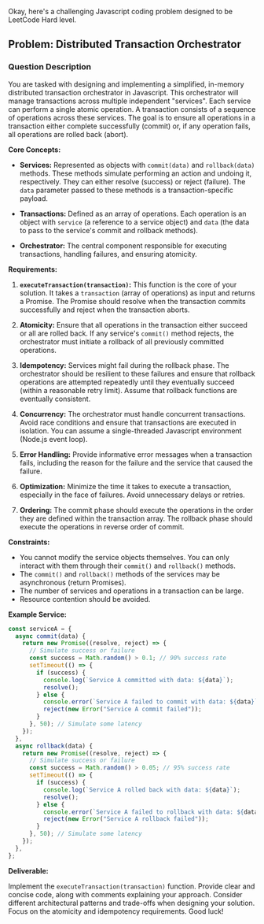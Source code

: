 Okay, here's a challenging Javascript coding problem designed to be LeetCode Hard level.

## Problem: Distributed Transaction Orchestrator

### Question Description

You are tasked with designing and implementing a simplified, in-memory distributed transaction orchestrator in Javascript. This orchestrator will manage transactions across multiple independent "services".  Each service can perform a single atomic operation. A transaction consists of a sequence of operations across these services.  The goal is to ensure all operations in a transaction either complete successfully (commit) or, if any operation fails, all operations are rolled back (abort).

**Core Concepts:**

*   **Services:** Represented as objects with `commit(data)` and `rollback(data)` methods. These methods simulate performing an action and undoing it, respectively.  They can either resolve (success) or reject (failure). The `data` parameter passed to these methods is a transaction-specific payload.

*   **Transactions:** Defined as an array of operations. Each operation is an object with `service` (a reference to a service object) and `data` (the data to pass to the service's commit and rollback methods).

*   **Orchestrator:**  The central component responsible for executing transactions, handling failures, and ensuring atomicity.

**Requirements:**

1.  **`executeTransaction(transaction)`:** This function is the core of your solution. It takes a `transaction` (array of operations) as input and returns a Promise. The Promise should resolve when the transaction commits successfully and reject when the transaction aborts.

2.  **Atomicity:** Ensure that all operations in the transaction either succeed or all are rolled back. If any service's `commit()` method rejects, the orchestrator must initiate a rollback of all previously committed operations.

3.  **Idempotency:** Services might fail during the rollback phase.  The orchestrator should be resilient to these failures and ensure that rollback operations are attempted repeatedly until they eventually succeed (within a reasonable retry limit). Assume that rollback functions are eventually consistent.

4.  **Concurrency:**  The orchestrator must handle concurrent transactions.  Avoid race conditions and ensure that transactions are executed in isolation.  You can assume a single-threaded Javascript environment (Node.js event loop).

5.  **Error Handling:** Provide informative error messages when a transaction fails, including the reason for the failure and the service that caused the failure.

6.  **Optimization:** Minimize the time it takes to execute a transaction, especially in the face of failures.  Avoid unnecessary delays or retries.

7.  **Ordering:** The commit phase should execute the operations in the order they are defined within the transaction array. The rollback phase should execute the operations in reverse order of commit.

**Constraints:**

*   You cannot modify the service objects themselves.  You can only interact with them through their `commit()` and `rollback()` methods.
*   The `commit()` and `rollback()` methods of the services may be asynchronous (return Promises).
*   The number of services and operations in a transaction can be large.
*   Resource contention should be avoided.

**Example Service:**

```javascript
const serviceA = {
  async commit(data) {
    return new Promise((resolve, reject) => {
      // Simulate success or failure
      const success = Math.random() > 0.1; // 90% success rate
      setTimeout(() => {
        if (success) {
          console.log(`Service A committed with data: ${data}`);
          resolve();
        } else {
          console.error(`Service A failed to commit with data: ${data}`);
          reject(new Error("Service A commit failed"));
        }
      }, 50); // Simulate some latency
    });
  },
  async rollback(data) {
    return new Promise((resolve, reject) => {
      // Simulate success or failure
      const success = Math.random() > 0.05; // 95% success rate
      setTimeout(() => {
        if (success) {
          console.log(`Service A rolled back with data: ${data}`);
          resolve();
        } else {
          console.error(`Service A failed to rollback with data: ${data}`);
          reject(new Error("Service A rollback failed"));
        }
      }, 50); // Simulate some latency
    });
  },
};
```

**Deliverable:**

Implement the `executeTransaction(transaction)` function.  Provide clear and concise code, along with comments explaining your approach.  Consider different architectural patterns and trade-offs when designing your solution. Focus on the atomicity and idempotency requirements. Good luck!
